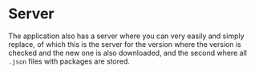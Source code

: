 # Server
The application also has a server where you can very easily and simply replace, of which this is the server for the version where the version is checked and the new one is also downloaded, and the second where all `.json` files with packages are stored.